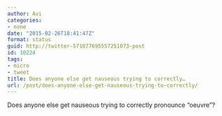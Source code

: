 ```yaml
---
author: Avi
categories:
- none
date: "2015-02-26T18:41:47Z"
format: status
guid: http://twitter-571077695557251073-post
id: 10224
tags:
- micro
- tweet
title: Does anyone else get nauseous trying to correctly…
url: /post/does-anyone-else-get-nauseous-trying-to-correctly/
---
```

Does anyone else get nauseous trying to correctly pronounce “oeuvre”?